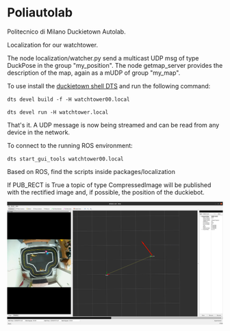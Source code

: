 # Poliautolab

Politecnico di Milano Duckietown Autolab.

Localization for our watchtower.

The node localization/watcher.py send a multicast UDP msg of type DuckPose in the group "my_position".
The node getmap_server provides the description of the map, again as a mUDP of group "my_map". 

To use install the <a href="https://github.com/duckietown/duckietown-shell">duckietown shell DTS</a> and run the following command:
```
dts devel build -f -H watchtower00.local
```
```
dts devel run -H watchtower.local
```

That's it. A UDP message is now being streamed and can be read from any device in the network.


To connect to the running ROS environment:
```
dts start_gui_tools watchtower00.local
```
Based on ROS, find the scripts inside packages/localization

If PUB_RECT is True a topic of type CompressedImage will be published with the rectified image and, if possible, the position of the duckiebot.

![rviz](assets/rviz_result.png)
